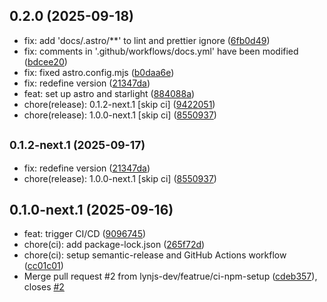 ## 0.2.0 (2025-09-18)

* fix: add 'docs/.astro/**' to lint and prettier ignore ([6fb0d49](https://github.com/lynjs-dev/lynjs/commit/6fb0d49))
* fix: comments in '.github/workflows/docs.yml' have been modified ([bdcee20](https://github.com/lynjs-dev/lynjs/commit/bdcee20))
* fix: fixed astro.config.mjs ([b0daa6e](https://github.com/lynjs-dev/lynjs/commit/b0daa6e))
* fix: redefine version ([21347da](https://github.com/lynjs-dev/lynjs/commit/21347da))
* feat: set up astro and starlight ([884088a](https://github.com/lynjs-dev/lynjs/commit/884088a))
* chore(release): 0.1.2-next.1 [skip ci] ([9422051](https://github.com/lynjs-dev/lynjs/commit/9422051))
* chore(release): 1.0.0-next.1 [skip ci] ([8550937](https://github.com/lynjs-dev/lynjs/commit/8550937))

## <small>0.1.2-next.1 (2025-09-17)</small>

* fix: redefine version ([21347da](https://github.com/lynjs-dev/lynjs/commit/21347da))
* chore(release): 1.0.0-next.1 [skip ci] ([8550937](https://github.com/lynjs-dev/lynjs/commit/8550937))

## 0.1.0-next.1 (2025-09-16)

* feat: trigger CI/CD ([9096745](https://github.com/lynjs-dev/lynjs/commit/9096745))
* chore(ci): add package-lock.json ([265f72d](https://github.com/lynjs-dev/lynjs/commit/265f72d))
* chore(ci): setup semantic-release and GitHub Actions workflow ([cc01c01](https://github.com/lynjs-dev/lynjs/commit/cc01c01))
* Merge pull request #2 from lynjs-dev/featrue/ci-npm-setup ([cdeb357](https://github.com/lynjs-dev/lynjs/commit/cdeb357)), closes [#2](https://github.com/lynjs-dev/lynjs/issues/2)
